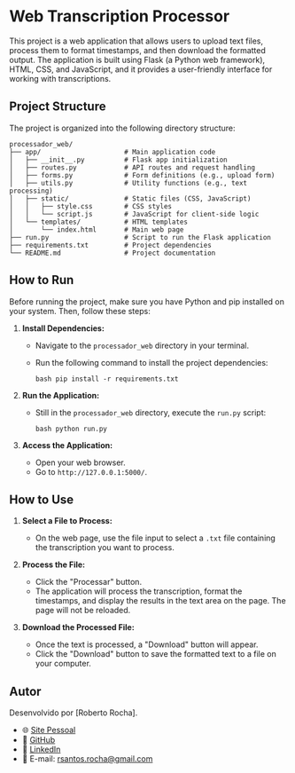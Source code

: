 # Web Transcription Processor

This project is a web application that allows users to upload text files, process them to format timestamps, and then download the formatted output. The application is built using Flask (a Python web framework), HTML, CSS, and JavaScript, and it provides a user-friendly interface for working with transcriptions.

## Project Structure

The project is organized into the following directory structure:

```
processador_web/
├── app/                     # Main application code
│   ├── __init__.py          # Flask app initialization
│   ├── routes.py            # API routes and request handling
│   ├── forms.py             # Form definitions (e.g., upload form)
│   ├── utils.py             # Utility functions (e.g., text processing)
│   ├── static/              # Static files (CSS, JavaScript)
│   │   ├── style.css        # CSS styles
│   │   └── script.js        # JavaScript for client-side logic
│   └── templates/           # HTML templates
│       └── index.html       # Main web page
├── run.py                   # Script to run the Flask application
├── requirements.txt         # Project dependencies
└── README.md                # Project documentation
```

## How to Run

Before running the project, make sure you have Python and pip installed on your system. Then, follow these steps:

1.  **Install Dependencies:**
    *   Navigate to the `processador_web` directory in your terminal.
    *   Run the following command to install the project dependencies:

        ```bash pip install -r requirements.txt```

2.  **Run the Application:**
    *   Still in the `processador_web` directory, execute the `run.py` script:
    
        ```bash python run.py```

3.  **Access the Application:**
    *   Open your web browser.
    *   Go to `http://127.0.0.1:5000/`.

## How to Use

1.  **Select a File to Process:**
    *   On the web page, use the file input to select a `.txt` file containing the transcription you want to process.

2.  **Process the File:**
    *   Click the "Processar" button.
    *   The application will process the transcription, format the timestamps, and display the results in the text area on the page. The page will not be reloaded.

3.  **Download the Processed File:**
    *   Once the text is processed, a "Download" button will appear.
    *   Click the "Download" button to save the formatted text to a file on your computer.

## Autor

Desenvolvido por [Roberto Rocha].

- 🌐 [Site Pessoal](https://roberto-rocha.tech)
- 🐙 [GitHub](https://github.com/roberto-fgv)
- 💼 [LinkedIn](https://www.linkedin.com/in/rsrocha/)
- 📧 E-mail: [rsantos.rocha@gmail.com](mailto:rsantos.rocha@gmail.com)
